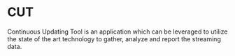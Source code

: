 # CUT

Continuous Updating Tool is an application which can be leveraged to utilize the state of the art technology to gather, analyze and report the streaming data.
